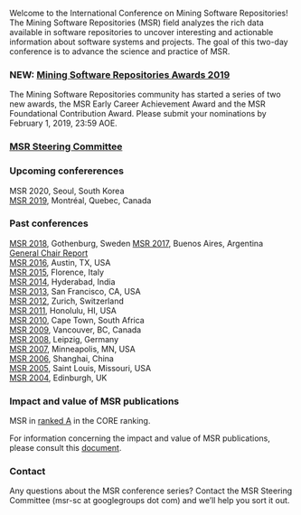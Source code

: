 Welcome to the International Conference on Mining Software Repositories!
The Mining Software Repositories (MSR) field analyzes the rich data available in software repositories to uncover interesting and actionable information about software systems and projects. The goal of this two-day conference is to advance the science and practice of MSR.

### NEW: [Mining Software Repositories Awards 2019](http://www.msrconf.org/awards/2019)
The Mining Software Repositories community has started a series of two new 
awards, the MSR Early Career Achievement Award and the MSR Foundational 
Contribution Award. Please submit your nominations by February 1, 2019, 23:59 AOE.

### [MSR Steering Committee](http://www.msrconf.org/sc)

### Upcoming confererences
MSR 2020, Seoul, South Korea <br/>
[MSR 2019](http://2019.msrconf.org/), Montréal, Quebec, Canada <br/>

### Past conferences
[MSR 2018](http://2018.msrconf.org/), Gothenburg, Sweden 
[MSR 2017](http://2017.msrconf.org/), Buenos Aires, Argentina [General Chair Report](https://github.com/msrconf/msrconf/raw/master/2017/report/report.pdf)<br/>
[MSR 2016](http://2016.msrconf.org/), Austin, TX, USA <br/>
[MSR 2015](http://2015.msrconf.org/), Florence, Italy <br/>
[MSR 2014](http://2014.msrconf.org/), Hyderabad, India <br/>
[MSR 2013](http://2013.msrconf.org/), San Francisco, CA, USA <br/>
[MSR 2012](http://2012.msrconf.org/), Zurich, Switzerland <br/>
[MSR 2011](http://2011.msrconf.org/), Honolulu, HI, USA <br/>
[MSR 2010](http://2010.msrconf.org/), Cape Town, South Africa <br/>
[MSR 2009](http://2009.msrconf.org/), Vancouver, BC, Canada <br/>
[MSR 2008](http://2008.msrconf.org/), Leipzig, Germany <br/>
[MSR 2007](http://2007.msrconf.org/), Minneapolis, MN, USA <br/>
[MSR 2006](http://2006.msrconf.org/), Shanghai, China <br/>
[MSR 2005](http://2005.msrconf.org/), Saint Louis, Missouri, USA <br/>
[MSR 2004](http://2004.msrconf.org/), Edinburgh, UK

### Impact and value of MSR publications 
MSR in [ranked A](http://portal.core.edu.au/conf-ranks/711/) in the CORE ranking.

For information concerning the impact and value of MSR publications, please consult this [document](./MSR_Impact.pdf).

### Contact
Any questions about the MSR conference series? Contact the MSR Steering Committee (msr-sc at googlegroups dot com) and we’ll help you sort it out.
